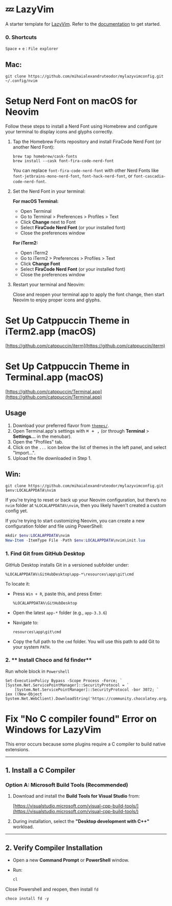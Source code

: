 # 💤 LazyVim

A starter template for [LazyVim](https://github.com/LazyVim/LazyVim).
Refer to the [documentation](https://lazyvim.github.io/installation) to get started.

### 0. **Shortcuts**
`Space` + `e` : `File explorer`

## Mac:
```
git clone https://github.com/mihaialexandruteodor/mylazyvimconfig.git ~/.config/nvim
```

# Setup Nerd Font on macOS for Neovim

Follow these steps to install a Nerd Font using Homebrew and configure your terminal to display icons and glyphs correctly.

1. Tap the Homebrew Fonts repository and install FiraCode Nerd Font (or another Nerd Font):

       brew tap homebrew/cask-fonts
       brew install --cask font-fira-code-nerd-font

   You can replace `font-fira-code-nerd-font` with other Nerd Fonts like `font-jetbrains-mono-nerd-font`, `font-hack-nerd-font`, or `font-cascadia-code-nerd-font`.

2. Set the Nerd Font in your terminal:

   **For macOS Terminal:**
   - Open Terminal
   - Go to Terminal > Preferences > Profiles > Text
   - Click **Change** next to Font
   - Select **FiraCode Nerd Font** (or your installed font)
   - Close the preferences window

   **For iTerm2:**
   - Open iTerm2
   - Go to iTerm2 > Preferences > Profiles > Text
   - Click **Change Font**
   - Select **FiraCode Nerd Font** (or your installed font)
   - Close the preferences window

3. Restart your terminal and Neovim:

   Close and reopen your terminal app to apply the font change, then start Neovim to enjoy proper icons and glyphs.

# Set Up Catppuccin Theme in iTerm2.app (macOS)

[https://github.com/catppuccin/iterm](https://github.com/catppuccin/iterm)

# Set Up Catppuccin Theme in Terminal.app (macOS)

[https://github.com/catppuccin/Terminal.app](https://github.com/catppuccin/Terminal.app)

## Usage

1. Download your preferred flavor from [`themes/`](./themes/).
2. Open Terminal.app's settings with <kbd>⌘ + ,</kbd> (or through **Terminal** > **Settings...** in the menubar).
3. Open the "Profiles" tab.
4. Click on the `...` icon below the list of themes in the left panel, and select "Import...".
5. Upload the file downloaded in Step 1.

## Win:
```
git clone https://github.com/mihaialexandruteodor/mylazyvimconfig.git $env:LOCALAPPDATA\nvim
```
If you're trying to reset or back up your Neovim configuration, but there’s no `nvim` folder at `%LOCALAPPDATA%\nvim`, then you likely haven't created a custom config yet.

If you're trying to start customizing Neovim, you can create a new configuration folder and file using PowerShell:

```powershell
mkdir $env:LOCALAPPDATA\nvim
New-Item -ItemType File -Path $env:LOCALAPPDATA\nvim\init.lua
```

### 1. **Find Git from GitHub Desktop**

GitHub Desktop installs Git in a versioned subfolder under:

```
%LOCALAPPDATA%\GitHubDesktop\app-*\resources\app\git\cmd
```

To locate it:

- Press `Win + R`, paste this, and press Enter:
  ```shell
  %LOCALAPPDATA%\GitHubDesktop
  ```

- Open the latest `app-*` folder (e.g., `app-3.3.6`)
- Navigate to:
  ```
  resources\app\git\cmd
  ```

- Copy the full path to the `cmd` folder. You will use this path to add Git to your system `PATH`.

### 2. ** Install Choco and fd finder**
Run whole block in `Powershell`
```
Set-ExecutionPolicy Bypass -Scope Process -Force; `
[System.Net.ServicePointManager]::SecurityProtocol = `
    [System.Net.ServicePointManager]::SecurityProtocol -bor 3072; `
iex ((New-Object System.Net.WebClient).DownloadString('https://community.chocolatey.org/install.ps1'))
```

# Fix "No C compiler found" Error on Windows for LazyVim

This error occurs because some plugins require a C compiler to build native extensions.

---

## 1. Install a C Compiler

### Option A: Microsoft Build Tools (Recommended)

1. Download and install the **Build Tools for Visual Studio** from:
   
   [https://visualstudio.microsoft.com/visual-cpp-build-tools/](https://visualstudio.microsoft.com/visual-cpp-build-tools/)

2. During installation, select the **"Desktop development with C++"** workload.

---

## 2. Verify Compiler Installation

- Open a new **Command Prompt** or **PowerShell** window.
- Run:

  ```powershell
  cl


Close Powershell and reopen, then install `fd`
```
choco install fd -y
```

